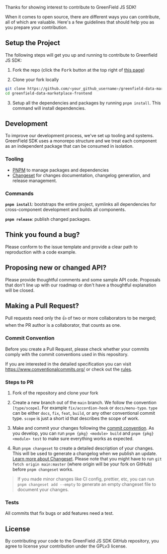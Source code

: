 Thanks for showing interest to contribute to GreenField JS SDK!

When it comes to open source, there are different ways you can contribute, all
of which are valuable. Here's a few guidelines that should help you as you
prepare your contribution.

## Setup the Project

The following steps will get you up and running to contribute to Greenfield JS SDK:

1. Fork the repo (click the <kbd>Fork</kbd> button at the top right of
   [this page](https://github.com/bnb-chain/greenfield-data-marketplace-frontend))

2. Clone your fork locally

```sh
git clone https://github.com/<your_github_username>/greenfield-data-marketplace-frontend.git
cd greenfield-data-marketplace-frontend
```

3. Setup all the dependencies and packages by running `pnpm install`. This
   command will install dependencies.

## Development

To improve our development process, we've set up tooling and systems. GreenField SDK uses a monorepo structure and we treat each component as an independent package
that can be consumed in isolation.

### Tooling

- [PNPM](https://pnpm.io/) to manage packages and dependencies
- [Changeset](https://github.com/changesets/changesets) for changes
  documentation, changelog generation, and release management.

### Commands

**`pnpm install`**: bootstraps the entire project, symlinks all dependencies for
cross-component development and builds all components.

**`pnpm release`**: publish changed packages.

## Think you found a bug?

Please conform to the issue template and provide a clear path to reproduction
with a code example.

## Proposing new or changed API?

Please provide thoughtful comments and some sample API code. Proposals that
don't line up with our roadmap or don't have a thoughtful explanation will be
closed.

## Making a Pull Request?

Pull requests need only the :+1: of two or more collaborators to be merged; when
the PR author is a collaborator, that counts as one.

### Commit Convention

Before you create a Pull Request, please check whether your commits comply with
the commit conventions used in this repository.

If you are interested in the detailed specification you can visit
https://www.conventionalcommits.org/ or check out the
[rules](./.commitlintrc.js).

### Steps to PR

1. Fork of the repository and clone your fork

2. Create a new branch out of the `main` branch. We follow the convention
   `[type/scope]`. For example `fix/accordion-hook` or `docs/menu-typo`. `type`
   can be either `docs`, `fix`, `feat`, `build`, or any other conventional
   commit type. `scope` is just a short id that describes the scope of work.

3. Make and commit your changes following the
   [commit convention](https://github.com/bnb-chain/greenfield-data-marketplace-frontend/blob/main/CONTRIBUTING.md#commit-convention).
   As you develop, you can run `pnpm {pkg} <module> build` and
   `pnpm {pkg} <module> test` to make sure everything works as expected.

4. Run `pnpm changeset` to create a detailed description of your changes. This
   will be used to generate a changelog when we publish an update.
   [Learn more about Changeset](https://github.com/changesets/changesets/tree/main/packages/cli).
   Please note that you might have to run `git fetch origin main:master` (where
   origin will be your fork on GitHub) before `pnpm changeset` works.

> If you made minor changes like CI config, prettier, etc, you can run
> `pnpm changeset add --empty` to generate an empty changeset file to document
> your changes.

### Tests

All commits that fix bugs or add features need a test.

<!-- ## Want to write a blog post or tutorial -->

## License

By contributing your code to the GreenField JS SDK GitHub repository, you agree to
license your contribution under the GPLv3 license.
